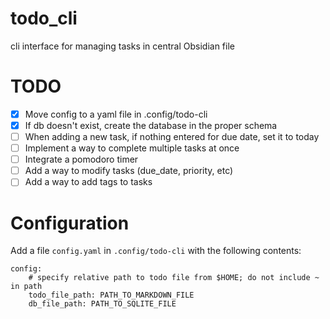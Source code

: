 # todo_cli
cli interface for managing tasks in central Obsidian file

# TODO
- [x] Move config to a yaml file in .config/todo-cli
- [x] If db doesn't exist, create the database in the proper schema
- [ ] When adding a new task, if nothing entered for due date, set it to today
- [ ] Implement a way to complete multiple tasks at once
- [ ] Integrate a pomodoro timer
- [ ] Add a way to modify tasks (due_date, priority, etc)
- [ ] Add a way to add tags to tasks

# Configuration
Add a file `config.yaml` in `.config/todo-cli` with the following contents:
```
config:
    # specify relative path to todo file from $HOME; do not include ~ in path
    todo_file_path: PATH_TO_MARKDOWN_FILE
    db_file_path: PATH_TO_SQLITE_FILE
```
